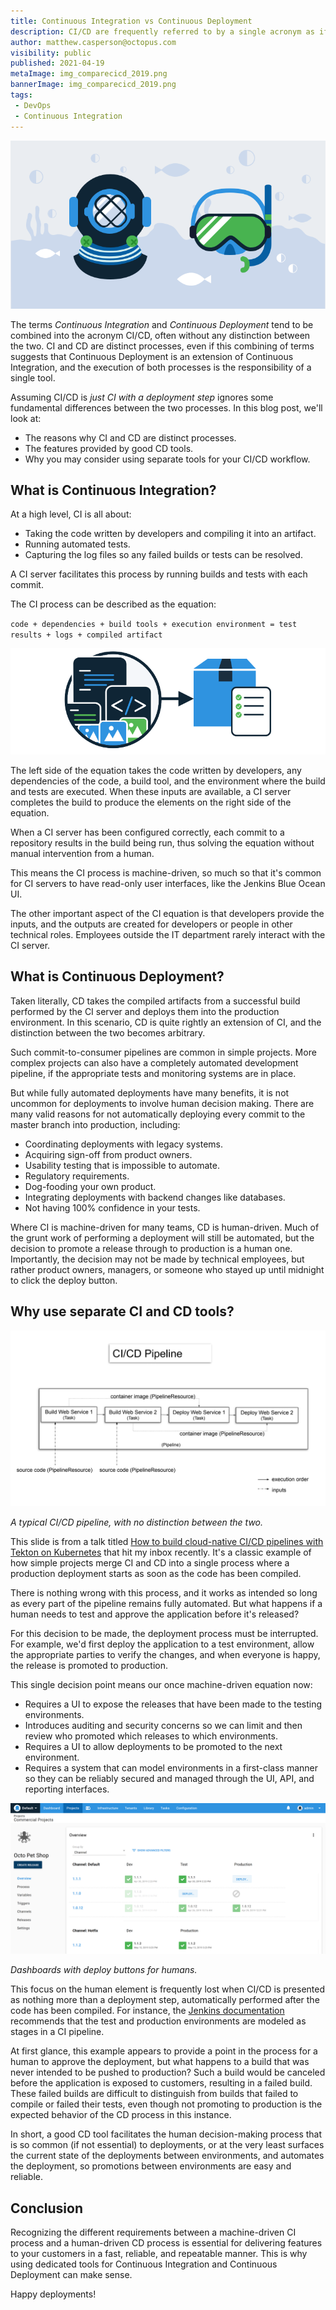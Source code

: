 ```yaml
---
title: Continuous Integration vs Continuous Deployment
description: CI/CD are frequently referred to by a single acronym as if they were a single process. This post looks at the fundamental differences between CI and CD.
author: matthew.casperson@octopus.com
visibility: public
published: 2021-04-19
metaImage: img_comparecicd_2019.png
bannerImage: img_comparecicd_2019.png
tags:
 - DevOps
 - Continuous Integration
---
```


![Illustration of two deep sea masks representing CI and CD](img_comparecicd_2019.png)

The terms *Continuous Integration* and *Continuous Deployment* tend to be combined into the acronym CI/CD, often without any distinction between the two. CI and CD are distinct processes, even if this combining of terms suggests that Continuous Deployment is an extension of Continuous Integration, and the execution of both processes is the responsibility of a single tool.

Assuming CI/CD is *just CI with a deployment step* ignores some fundamental differences between the two processes. In this blog post, we'll look at:

* The reasons why CI and CD are distinct processes.
* The features provided by good CD tools.
* Why you may consider using separate tools for your CI/CD workflow.

## What is Continuous Integration?  

At a high level, CI is all about: 

- Taking the code written by developers and compiling it into an artifact.
- Running automated tests.
- Capturing the log files so any failed builds or tests can be resolved. 

A CI server facilitates this process by running builds and tests with each commit.

The CI process can be described as the equation:

`code + dependencies + build tools + execution environment = test results + logs + compiled artifact`

![CI inputs and output graphic](input-output-graphic.png)

The left side of the equation takes the code written by developers, any dependencies of the code, a build tool, and the environment where the build and tests are executed. When these inputs are available, a CI server completes the build to produce the elements on the right side of the equation.

When a CI server has been configured correctly, each commit to a repository results in the build being run, thus solving the equation without manual intervention from a human.

This means the CI process is machine-driven, so much so that it's common for CI servers to have read-only user interfaces, like the Jenkins Blue Ocean UI.

The other important aspect of the CI equation is that developers provide the inputs, and the outputs are created for developers or people in other technical roles. Employees outside the IT department rarely interact with the CI server.

## What is Continuous Deployment?

Taken literally, CD takes the compiled artifacts from a successful build performed by the CI server and deploys them into the production environment. In this scenario, CD is quite rightly an extension of CI, and the distinction between the two becomes arbitrary.

Such commit-to-consumer pipelines are common in simple projects. More complex projects can also have a completely automated development pipeline, if the appropriate tests and monitoring systems are in place.

But while fully automated deployments have many benefits, it is not uncommon for deployments to involve human decision making. There are many valid reasons for not automatically deploying every commit to the master branch into production, including:

* Coordinating deployments with legacy systems.
* Acquiring sign-off from product owners.
* Usability testing that is impossible to automate.
* Regulatory requirements.
* Dog-fooding your own product.
* Integrating deployments with backend changes like databases.
* Not having 100% confidence in your tests.

Where CI is machine-driven for many teams, CD is human-driven. Much of the grunt work of performing a deployment will still be automated, but the decision to promote a release through to production is a human one. Importantly, the decision may not be made by technical employees, but rather product owners, managers, or someone who stayed up until midnight to click the deploy button.

## Why use separate CI and CD tools?

![ci-cd-pipeline-diagram](ci-cd-pipeline-diagram.png "width=500")

*A typical CI/CD pipeline, with no distinction between the two.*

This slide is from a talk titled [How to build cloud-native CI/CD pipelines with Tekton on Kubernetes](https://developers.redhat.com/blog/2019/07/22/how-to-build-cloud-native-ci-cd-pipelines-with-tekton-on-kubernetes/?sc_cid=701f2000000RtqCAAS]) that hit my inbox recently. It's a classic example of how simple projects merge CI and CD into a single process where a production deployment starts as soon as the code has been compiled.

There is nothing wrong with this process, and it works as intended so long as every part of the pipeline remains fully automated. But what happens if a human needs to test and approve the application before it's released?

For this decision to be made, the deployment process must be interrupted. For example, we'd first deploy the application to a test environment, allow the appropriate parties to verify the changes, and when everyone is happy, the release is promoted to production.

This single decision point means our once machine-driven equation now:

* Requires a UI to expose the releases that have been made to the testing environments.
* Introduces auditing and security concerns so we can limit and then review who promoted which releases to which environments.
* Requires a UI to allow deployments to be promoted to the next environment.
* Requires a system that can model environments in a first-class manner so they can be reliably secured and managed through the UI, API, and reporting interfaces.

![](dashboard.png "width=500")

*Dashboards with deploy buttons for humans.*

This focus on the human element is frequently lost when CI/CD is presented as nothing more than a deployment step, automatically performed after the code has been compiled. For instance, the [Jenkins documentation](https://jenkins.io/doc/pipeline/tour/deployment/#stages-as-deployment-environments) recommends that the test and production environments are modeled as stages in a CI pipeline.

At first glance, this example appears to provide a point in the process for a human to approve the deployment, but what happens to a build that was never intended to be pushed to production?  Such a build would be canceled before the application is exposed to customers, resulting in a failed build. These failed builds are difficult to distinguish from builds that failed to compile or failed their tests, even though not promoting to production is the expected behavior of the CD process in this instance.

In short, a good CD tool facilitates the human decision-making process that is so common (if not essential) to deployments, or at the very least surfaces the current state of the deployments between environments, and automates the deployment, so promotions between environments are easy and reliable.

## Conclusion

Recognizing the different requirements between a machine-driven CI process and a human-driven CD process is essential for delivering features to your customers in a fast, reliable, and repeatable manner. This is why using dedicated tools for Continuous Integration and Continuous Deployment can make sense.

Happy deployments!

